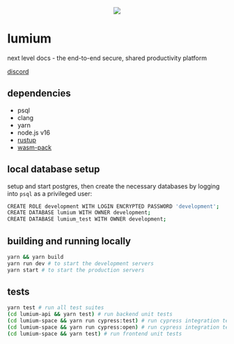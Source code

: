 <div align="center">
    <image src="https://raw.githubusercontent.com/D3PSI/lumium/develop/lumium-space/public/logo/parts/fg/icon.svg"></image>
</div>

# lumium
next level docs - the end-to-end secure, shared productivity platform

[discord](https://discord.gg/fCyzDzhvd4)

## dependencies
- psql
- clang
- yarn
- node.js v16
- [rustup](https://rustup.rs/)
- [wasm-pack](https://rustwasm.github.io/wasm-pack/installer/)
## local database setup
setup and start postgres, then create the necessary databases by logging into `psql` as a privileged user:

```bash
CREATE ROLE development WITH LOGIN ENCRYPTED PASSWORD 'development';
CREATE DATABASE lumium WITH OWNER development;
CREATE DATABASE lumium_test WITH OWNER development;
```

## building and running locally
```bash
yarn && yarn build
yarn run dev # to start the development servers
yarn start # to start the production servers
```

## tests
```bash
yarn test # run all test suites
(cd lumium-api && yarn test) # run backend unit tests
(cd lumium-space && yarn run cypress:test) # run cypress integration tests headless
(cd lumium-space && yarn run cypress:open) # run cypress integration tests headed
(cd lumium-space && yarn test) # run frontend unit tests
```

